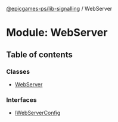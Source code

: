 [@epicgames-ps/lib-signalling](../README.md) / WebServer

# Module: WebServer

## Table of contents

### Classes

- [WebServer](../classes/WebServer.WebServer.md)

### Interfaces

- [IWebServerConfig](../interfaces/WebServer.IWebServerConfig.md)
